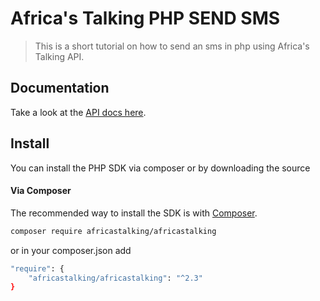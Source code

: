 # Africa's Talking PHP SEND SMS
> This is a short tutorial on how to send an sms in php using Africa's Talking API.
## Documentation
Take a look at the [API docs here](http://docs.africastalking.com).

## Install 

You can install the PHP SDK via composer or by downloading the source

#### Via Composer

The recommended way to install the SDK is with [Composer](http://getcomposer.org/).

```bash
composer require africastalking/africastalking
```
or in your composer.json add

```bash
"require": {
    "africastalking/africastalking": "^2.3"
}
```
